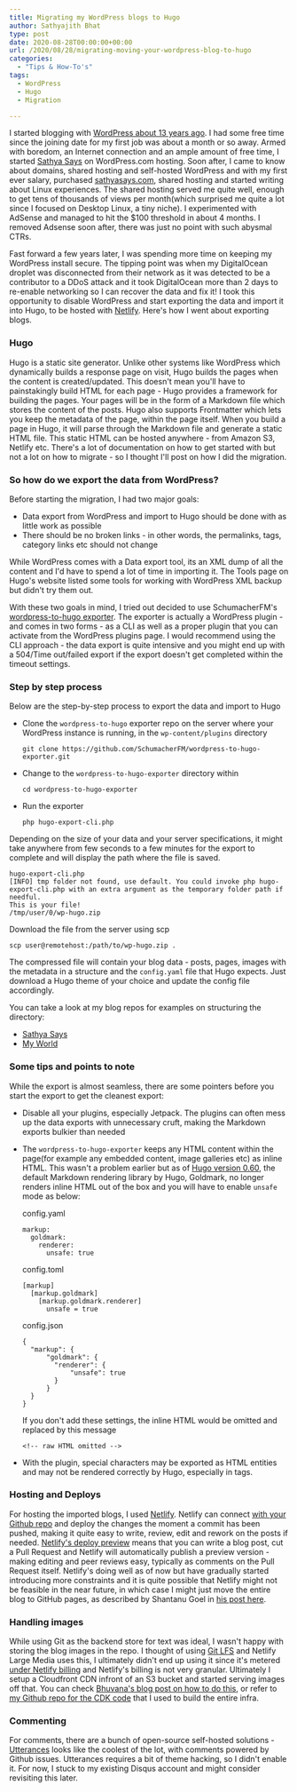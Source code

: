 ```yaml
---
title: Migrating my WordPress blogs to Hugo
author: Sathyajith Bhat
type: post
date: 2020-08-28T00:00:00+00:00
url: /2020/08/28/migrating-moving-your-wordpress-blog-to-hugo
categories:
  - "Tips & How-To's"
tags:
  - WordPress
  - Hugo
  - Migration

---
```


I started blogging with [WordPress about 13 years ago](https://sathyasays.com/2007/05/27/hello-world-2/). I had some free time since the joining date for my first job was about a month or so away. Armed with boredom, an Internet connection and an ample amount of free time, I started [Sathya Says](https://sathyasays.wordpress.com/) on WordPress.com hosting. Soon after, I came to know about domains, shared hosting and self-hosted WordPress and with my first ever salary, purchased [sathyasays.com](sathyasays.com), shared hosting and started writing about Linux experiences. The shared hosting served me quite well, enough to get tens of thousands of views per month(which surprised me quite a lot since I focused on Desktop Linux, a tiny niche). I experimented with AdSense and managed to hit the $100 threshold in about 4 months. I removed Adsense soon after, there was just no point with such abysmal CTRs. 

Fast forward a few years later, I was spending more time on keeping my WordPress install secure. The tipping point was when my DigitalOcean droplet was disconnected from their network as it was detected to be a contributor to a DDoS attack and it took DigitalOcean more than 2 days to re-enable networking so I can recover the data and fix it! I took this opportunity to disable WordPress and start exporting the data and import it into Hugo, to be hosted with [Netlify](https://www.netlify.com/). Here's how I went about exporting blogs.

### Hugo

Hugo is a static site generator. Unlike other systems like WordPress which dynamically builds a response page on visit, Hugo builds the pages when the content is created/updated. This doesn't mean you'll have to painstakingly build HTML for each page - Hugo provides a framework for building the pages. Your pages will be in the form of a Markdown file which stores the content of the posts. Hugo also supports Frontmatter which lets you keep the metadata of the page, within the page itself.  When you build a page in Hugo, it will parse through the Markdown file and generate a static HTML file. This static HTML can be hosted anywhere - from Amazon S3, Netlify etc. There's a lot of documentation on how to get started with but not a lot on how to migrate - so I thought I'll post on how I did the migration.

### So how do we export the data from WordPress?

Before starting the migration, I had two major goals:
- Data export from WordPress and import to Hugo should be done with as little work as possible
- There should be no broken links - in other words, the permalinks, tags, category links etc should not change

While WordPress comes with a Data export tool, its an XML dump of all the content and I'd have to spend a lot of time in importing it. The Tools page on Hugo's website listed some tools for working with WordPress XML backup but didn't try them out.

With these two goals in mind, I tried out decided to use SchumacherFM's [wordpress-to-hugo exporter](https://github.com/SchumacherFM/wordpress-to-hugo-exporter). The exporter is actually a WordPress plugin - and comes in two forms - as a CLI as well as a proper plugin that you can activate from the WordPress plugins page. I would recommend using the CLI approach - the data export is quite intensive and you might end up with a 504/Time out/failed export if the export doesn't get completed within the timeout settings.


### Step by step process

Below are the step-by-step process to export the data and import to Hugo

- Clone the `wordpress-to-hugo` exporter repo on the server where your WordPress instance is running, in the `wp-content/plugins` directory

      git clone https://github.com/SchumacherFM/wordpress-to-hugo-exporter.git
    
- Change to the `wordpress-to-hugo-exporter` directory within 

      cd wordpress-to-hugo-exporter

- Run the exporter 

      php hugo-export-cli.php

Depending on the size of your data and your server specifications, it might take anywhere from few seconds to a few minutes for the export to complete and will display the path where the file is saved.

    hugo-export-cli.php
    [INFO] tmp folder not found, use default. You could invoke php hugo-export-cli.php with an extra argument as the temporary folder path if needful.
    This is your file!
    /tmp/user/0/wp-hugo.zip

Download the file from the server using scp

    scp user@remotehost:/path/to/wp-hugo.zip .

The compressed file will contain your blog data - posts, pages, images with the metadata in a structure and the `config.yaml` file that Hugo expects. Just download a Hugo theme of your choice and update the config file accordingly. 


You can take a look at my blog repos for examples on structuring the directory:

- [Sathya Says](https://github.com/SathyaBhat/sathyasays.com)
- [My World](https://github.com/SathyaBhat/sathyabh.at)


### Some tips and points to note

While the export is almost seamless, there are some pointers before you start the export to get the cleanest export:

- Disable all your plugins, especially Jetpack. The plugins can often mess up the data exports with unnecessary cruft, making the Markdown exports bulkier than needed
- The `wordpress-to-hugo-exporter` keeps any HTML content within the page(for example any embedded content, image galleries etc) as inline HTML. This wasn't a problem earlier but as of [Hugo version 0.60](https://gohugo.io/news/0.60.0-relnotes/), the default Markdown rendering library by Hugo, Goldmark, no longer renders inline HTML out of the box and you will have to enable `unsafe` mode as below:

  config.yaml

      markup:
        goldmark:
          renderer:
            unsafe: true


  config.toml

      [markup]
        [markup.goldmark]
          [markup.goldmark.renderer]
            unsafe = true

  config.json

      {
        "markup": {
            "goldmark": {
              "renderer": {
                  "unsafe": true
              }
            }
        }
      }

  If you don't add these settings, the inline HTML would be omitted and replaced by this message

      <!-- raw HTML omitted -->

- With the plugin, special characters may be exported as HTML entities and may not be rendered correctly by Hugo, especially in tags.

### Hosting and Deploys

For hosting the imported blogs, I used [Netlify](https://www.netlify.com/). Netlify can connect [with your Github repo](https://gohugo.io/hosting-and-deployment/hosting-on-netlify/) and deploy the changes the moment a commit has been pushed, making it quite easy to write, review, edit and rework on the posts if needed. [Netlify's deploy preview](https://docs.netlify.com/site-deploys/overview/#deploy-preview-controls) means that you can write a blog post, cut a Pull Request and Netlify will automatically publish a preview version - making editing and peer reviews easy, typically as comments on the Pull Request itself. Netlify's doing well as of now but have gradually started introducing more constraints and it is quite possible that Netlify might not be feasible in the near future, in which case I might just move the entire blog to GitHub pages, as described by Shantanu Goel in [his post here](https://shantanugoel.com/2020/01/05/migrate-hugo-blog-gitlab-s3-github-pages-actions/).

### Handling images

While using Git as the backend store for text was ideal, I wasn't happy with storing the blog images in the repo. I thought of using [Git LFS](https://git-lfs.github.com/) and Netlify Large Media uses this, I ultimately didn't end up using it since it's metered [under Netlify billing](https://www.netlify.com/pricing/#large-media) and Netlify's billing is not very granular. Ultimately I setup a Cloudfront CDN infront of an S3 bucket and started serving images off that. You can check [Bhuvana's blog post on how to do this](https://dev.to/aws-heroes/self-hosting-secured-static-web-site-using-s3-route-53-acm-cloudfront-411a), or refer to [my Github repo for the CDK code](https://github.com/SathyaBhat/cdk-cdn) that I used to build the entire infra.


### Commenting

For comments, there are a bunch of open-source self-hosted solutions - [Utterances](https://utteranc.es/) looks like the coolest of the lot, with comments powered by Github issues. Utterances requires a bit of theme hacking, so I didn't enable it. For now, I stuck to my existing Disqus account and might consider revisiting this later.

